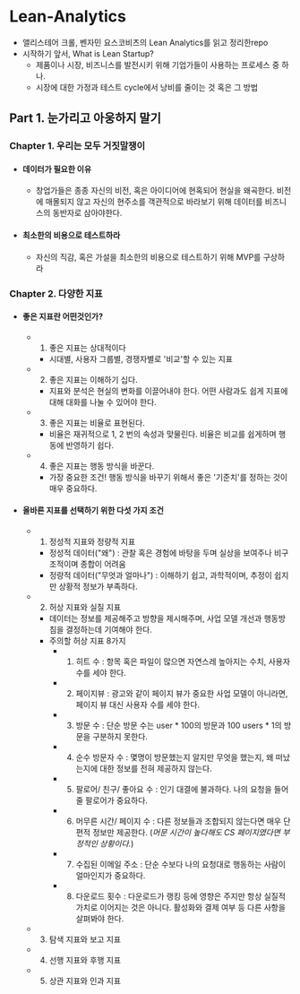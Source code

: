 # Lean-Analytics

- 앨리스테어 크롤, 벤자민 요스코비츠의 Lean Analytics를 읽고 정리한repo
- 시작하기 앞서, What is Lean Startup?
	- 제품이나 시장, 비즈니스를 발전시키 위해 기업가들이 사용하는 프로세스 중 하나.
	- 시장에 대한 가정과 테스트 cycle에서 낭비를 줄이는 것 혹은 그 방법

## Part 1. 눈가리고 아웅하지 말기

### Chapter 1. 우리는 모두 거짓말쟁이

- #### 데이터가 필요한 이유
	- 창업가들은 종종 자신의 비전, 혹은 아이디어에 현혹되어 현실을 왜곡한다. 비전에 매몰되지 않고 자신의 현주소를 객관적으로 바라보기 위해 데이터를 비즈니스의 동반자로 삼아야한다.
- #### 최소한의 비용으로 테스트하라
	- 자신의 직감, 혹은 가설을 최소한의 비용으로 테스트하기 위해 MVP를 구상하라 

### Chapter 2. 다양한 지표


- #### 좋은 지표란 어떤것인가?
	
	- 1. 좋은 지표는 상대적이다
		- 시대별, 사용자 그룹별, 경쟁자별로 '비교'할 수 있는 지표
	- 2. 좋은 지표는 이해하기 십다.
		- 지표와 분석은 현실의 변화를 이끌어내야 한다. 어떤 사람과도 쉽게 지표에 대해 대화를 나눌 수 있어야 한다.
	- 3. 좋은 지표는 비율로 표현된다.
		- 비율은 재귀적으로 1, 2 번의 속성과 맞물린다. 비율은 비교를 쉽게하며 행동에 반영하기 쉽다.
	- 4. 좋은 지표는 행동 방식을 바꾼다.
		- 가장 중요한 조건! 행동 방식을 바꾸기 위해서 좋은 '기준치'를 정하는 것이 매우 중요하다.

- #### 올바른 지표를 선택하기 위한 다섯 가지 조건

	- 1. 정성적 지표와 정량적 지표
		- 정성적 데이터("왜") : 관찰 혹은 경험에 바탕을 두며 실상을 보여주나 비구조적이며 종합이 어려움
		- 정량적 데이터("무엇과 얼마나") : 이해하기 쉽고, 과학적이며, 추정이 쉽지만 상황적 정보가 부족하다.

	- 2. 허상 지표와 실질 지표
		- 데이터는 정보를 제공해주고 방향을 제시해주며, 사업 모델 개선과 행동방침을 결정하는데 기여해야 한다.
		- 주의할 허상 지표 8가지
			- 1. 히트 수 : 항목 혹은 파일이 많으면 자연스레 높아지는 수치, 사용자 수를 세야 한다.
			- 2. 페이지뷰 : 광고와 같이 페이지 뷰가 중요한 사업 모델이 아니라면, 페이지 뷰 대신 사용자 수를 세야 한다.
			- 3. 방문 수 : 단순 방문 수는 user * 100의 방문과 100 users * 1의 방문을 구분하지 못한다.
			- 4. 순수 방문자 수 : 몇명이 방문했는지 알지만 무엇을 했는지, 왜 떠났는지에 대한 정보를 전혀 제공하지 않는다.
			- 5. 팔로어/ 친구/ 좋아요 수 : 인기 대결에 불과하다. 나의 요청을 들어줄 팔로어가 중요하다.
			- 6. 머무른 시간/ 페이지 수 : 다른 정보들과 조합되지 않는다면 매우 단편적 정보만 제공한다. (*머문 시간이 높다해도 CS 페이지였다면 부정적인 상황이다.*)
			- 7. 수집된 이메일 주소 : 단순 수보다 나의 요청대로 행동하는 사람이 얼마인지가 중요하다.
			- 8. 다운로드 횟수 : 다운로드가 랭킹 등에 영향은 주지만 항상 실질적 가치로 이어지는 것은 아니다. 활성화와 결제 여부 등 다른 사항을 살펴봐야 한다.

	- 3. 탐색 지표와 보고 지표
	- 4. 선행 지표와 후행 지표
	- 5. 상관 지표와 인과 지표

